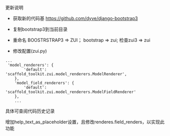 更新说明

* 获取新的代码基 https://github.com/dyve/django-bootstrap3

* 复制bootstrap3到当前目录

* 重命名
    BOOSTRSTRAP3 => ZUI；
    bootstrap => zui;
    检查zui3 => zui

* 修改配置(zui.py)

```#!python
...
 'model_renderers': {
        'default': 'scaffold_toolkit.zui.model_renderers.ModelRenderer',
    },
    'model_field_renderers': {
        'default': 'scaffold_toolkit.zui.model_renderers.ModelFieldRenderer'
    },
    ...
```
具体可查阅代码历史记录

增加help_text_as_placeholder设置，且修改renderes.field_renders，以实现此功能